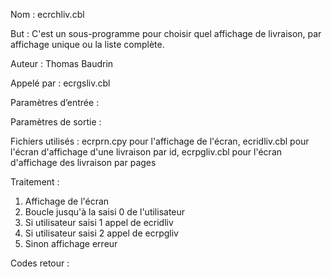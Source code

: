 Nom : ecrchliv.cbl

But : C'est un sous-programme pour choisir quel affichage de livraison, par affichage unique ou la liste complète.

Auteur : Thomas Baudrin

Appelé par : ecrgsliv.cbl

Paramètres d’entrée :

Paramètres de sortie :

Fichiers utilisés : ecrprn.cpy pour l'affichage de l'écran, ecridliv.cbl pour l'écran d'affichage d'une livraison par id, ecrpgliv.cbl pour l'écran d'affichage des livraison par pages 

Traitement : 
1) Affichage de l'écran
2) Boucle jusqu'à la saisi 0 de l'utilisateur
3) Si utilisateur saisi 1 appel de ecridliv
4) Si utilisateur saisi 2 appel de ecrpgliv
5) Sinon affichage erreur

Codes retour :